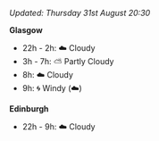 *Updated: Thursday 31st August 20:30*

**Glasgow**

* 22h - 2h: :cloud: Cloudy
* 3h - 7h: :partly_sunny: Partly Cloudy
* 8h: :cloud: Cloudy
* 9h: :cyclone: Windy (:cloud:)

**Edinburgh**

* 22h - 9h: :cloud: Cloudy

